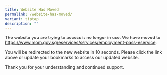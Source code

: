 ```yaml
---
title: Website Has Moved
permalink: /website-has-moved/
variant: tiptap
description: ""
---
```

<p>The website you are trying to access is no longer in use. We have moved
to <a href="https://www.mom.gov.sg/eservices/services/employment-pass-eservice" rel="noopener noreferrer nofollow" target="_blank">https://www.mom.gov.sg/eservices/services/employment-pass-eservice</a>.</p>
<p>You will be redirected to the new website in 10 seconds. Please click
the link above or update your bookmarks to access our updated website.</p>
<p>Thank you for your understanding and continued support.</p>